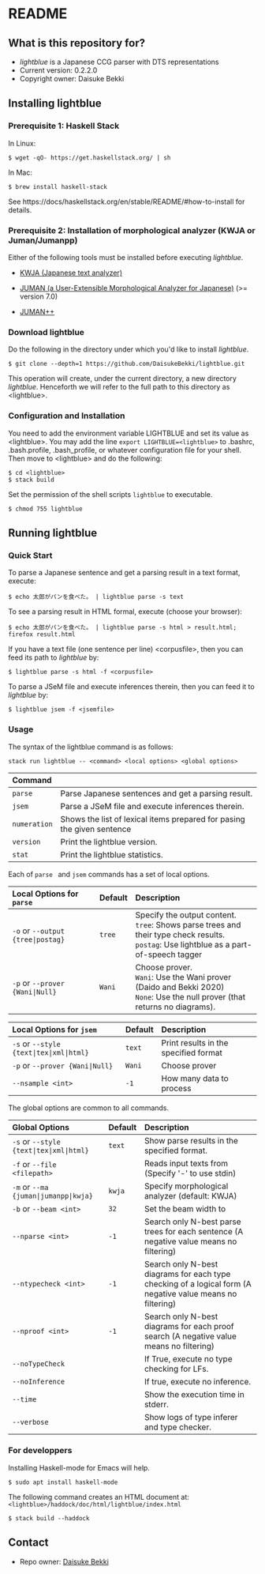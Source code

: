 # README
## What is this repository for?

* *lightblue* is a Japanese CCG parser with DTS representations
* Current version: 0.2.2.0
* Copyright owner: Daisuke Bekki

## Installing lightblue
### Prerequisite 1: Haskell Stack
In Linux:
```
$ wget -qO- https://get.haskellstack.org/ | sh
```
In Mac:
```
$ brew install haskell-stack
```
See https://docs/haskellstack.org/en/stable/README/#how-to-install for details.

### Prerequisite 2: Installation of morphological analyzer (KWJA or Juman/Jumanpp)
Either of the following tools must be installed before executing *lightblue*.

- [KWJA (Japanese text analyzer)](https://github.com/ku-nlp/kwja)

- [JUMAN (a User-Extensible Morphological Analyzer for Japanese)](http://nlp.ist.i.kyoto-u.ac.jp/EN/index.php?JUMAN) (>= version 7.0) 

- [JUMAN++](https://nlp.ist.i.kyoto-u.ac.jp/?JUMAN%2B%2B) 

[//]: # (1. blas and lapack )
[//]: # (`sudo apt-get install libblas-dev liblapack-dev` )

### Download lightblue
Do the following in the directory under which you'd like to install *lightblue*.
```
$ git clone --depth=1 https://github.com/DaisukeBekki/lightblue.git
```
This operation will create, under the current directory, a new directory *lightblue*.  Henceforth we will refer to the full path to this directory as &lt;lightblue&gt;.

### Configuration and Installation
You need to add the environment variable LIGHTBLUE and set its value as &lt;lightblue&gt;.  You may add the line `export LIGHTBLUE=<lightblue>` to .bashrc, .bash.profile, .bash_profile, or whatever configuration file for your shell.  Then move to &lt;lightblue&gt; and do the following:
```
$ cd <lightblue>
$ stack build
```

Set the permission of the shell scripts `lightblue` to executable.
```
$ chmod 755 lightblue
```

## Running lightblue
### Quick Start

To parse a Japanese sentence and get a parsing result in a text format, execute:
```
$ echo 太郎がパンを食べた。 | lightblue parse -s text
```

To see a parsing result in HTML formal, execute (choose your browser):
```
$ echo 太郎がパンを食べた。 | lightblue parse -s html > result.html; firefox result.html
```

If you have a text file (one sentence per line) &lt;corpusfile&gt;, then you can feed its path to *lightblue* by:
```
$ lightblue parse -s html -f <corpusfile>
```

To parse a JSeM file and execute inferences therein, then you can feed it to *lightblue* by:
```
$ lightblue jsem -f <jsemfile>
```

### Usage
The syntax of the lightblue command is as follows:
```
stack run lightblue -- <command> <local options> <global options>
```

|Command         |                                                                      |
|:---------------|:---------------------------------------------------------------------|
|```parse```     |Parse Japanese sentences and get a parsing result.                    |
|```jsem```      |Parse a JSeM file and execute inferences therein.                     |
|```numeration```|Shows the list of lexical items prepared for pasing the given sentence|
|```version```   |Print the lightblue version.                                          |
|```stat```      |Print the lightblue statistics.                                       |

Each of ```parse ``` and ```jsem``` commands has a set of local options.

|Local Options for ```parse```                     |Default   |Description                                                    |  
|:-------------------------------------------------|:---------|:--------------------------------------------------------------|
|```-o``` or ```--output {tree\|postag}```         |```tree```|Specify the output content.<br>```tree```: Shows parse trees and their type check results.<br> ```postag```: Use lightblue as a part-of-speech tagger         |
|```-p``` or ```--prover {Wani\|Null}```           |```Wani```|Choose prover.<br>```Wani```: Use the Wani prover (Daido and Bekki 2020)<br>```None```: Use the null prover (that returns no diagrams).    |

|Local Options for ```jsem```                      |Default   |Description                           |  
|:-------------------------------------------------|:---------|:-------------------------------------|
|```-s``` or ```--style {text\|tex\|xml\|html}```  |```text```|Print results in the specified format |
|```-p``` or ```--prover {Wani\|Null}```           |```Wani```|Choose prover                         |
|```--nsample <int>```                             |```-1```  |How many data to process              |

The global options are common to all commands.

|Global Options                                    |Default   |Description                                                     |
|:------------------------------------------------|:---------|:---------------------------------------------------------------|
|```-s``` or ```--style {text\|tex\|xml\|html}``` |```text```|Show parse results in the specified format.                     |
|```-f``` or ```--file <filepath>```              |          |Reads input texts from <filepath><br>(Specify '-' to use stdin) |
|```-m``` or ```--ma {juman\|jumanpp\|kwja}```    |```kwja```|Specify morphological analyzer (default: KWJA)                  |
|```-b``` or ```--beam <int>```                   |```32```  |Set the beam width to <int>                                     |
|```--nparse <int>```                             |```-1```  |Search only N-best parse trees for each sentence (A negative value means no filtering) |                      |
|```--ntypecheck <int>```                         |```-1```  |Search only N-best diagrams for each type checking of a logical form (A negative value means no filtering) |
|```--nproof <int>```                             |```-1```  |Search only N-best diagrams for each proof search (A negative value means no filtering) |
|```--noTypeCheck```                              |          |If True, execute no type checking for LFs.                      |
|```--noInference```                              |          |If true, execute no inference.                                  |
|```--time```                                     |          |Show the execution time in stderr.                              |
|```--verbose```                                  |          |Show logs of type inferer and type checker.                     |

### For developpers ###
Installing Haskell-mode for Emacs will help.
```
$ sudo apt install haskell-mode
```

The following command creates an HTML document at: `<lightblue>/haddock/doc/html/lightblue/index.html`

```
$ stack build --haddock
```

## Contact ##

* Repo owner: [Daisuke Bekki](https://daisukebekki.github.io/)
